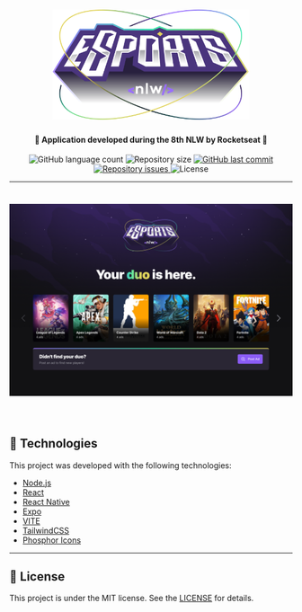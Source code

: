 <h1 align="center">
    <img alt="NLW-eSports" title="#NLW-eSports" src="github/Logo.svg" width="350px" />
</h1>

<h4 align="center"> 
  🚀 Application developed during the 8th NLW by Rocketseat 🚀
</h4>

<p align="center">
  <img alt="GitHub language count" src="https://img.shields.io/github/languages/count/sestevao/nlw_esports">	
  <img alt="Repository size" src="https://img.shields.io/github/repo-size/sestevao/nlw_esports">
	
  <a href="https://github.com/sestevao/nlw_esports/commits/master">
    <img alt="GitHub last commit" src="https://img.shields.io/github/last-commit/sestevao/nlw_esports">
  </a>
  
  <a href="https://github.com/sestevao/nlw_esports/issues">
    <img alt="Repository issues" src="https://img.shields.io/github/issues/sestevao/nlw_esports">
  </a>
  
  <img alt="License" src="https://img.shields.io/badge/license-MIT-brightgreen">
<p>

---

<h1 align="center">
    <img alt="landing-page" title="landing-page" src="github/Landing.png" width="650px" />
</h1>

<p>&nbsp;</p>

## :rocket: Technologies

This project was developed with the following technologies:

- [Node.js](https://nodejs.org/en/) 
- [React](https://reactjs.org)
- [React Native](https://facebook.github.io/react-native/)
- [Expo](https://expo.io/)
- [VITE](https://vitejs.dev/)
- [TailwindCSS](https://tailwindcss.com/)
- [Phosphor Icons](https://phosphoricons.com/)

---

## :memo: License

This project is under the MIT license. See the [LICENSE](LICENSE) for details.